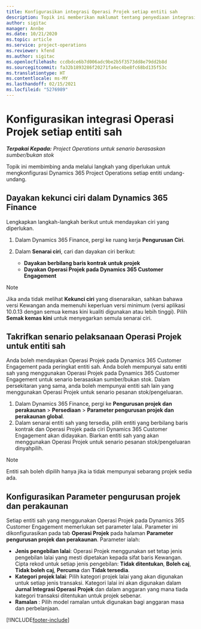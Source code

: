 ```yaml
---
title: Konfigurasikan integrasi Operasi Projek setiap entiti sah
description: Topik ini memberikan maklumat tentang penyediaan integrasi oleh entiti sah dalam Operasi Projek.
author: sigitac
manager: Annbe
ms.date: 10/21/2020
ms.topic: article
ms.service: project-operations
ms.reviewer: kfend
ms.author: sigitac
ms.openlocfilehash: ccdbdce6b7d006adc9be2b5f3573dd8e79dd2b8d
ms.sourcegitcommit: fa32b1893286f20271fa4ec4be8fc68bd135f53c
ms.translationtype: HT
ms.contentlocale: ms-MY
ms.lasthandoff: 02/15/2021
ms.locfileid: "5276989"
---
```

# <a name="configure-project-operations-integration-per-legal-entity"></a>Konfigurasikan integrasi Operasi Projek setiap entiti sah 

_**Terpakai Kepada:** Project Operations untuk senario berasaskan sumber/bukan stok_

Topik ini membimbing anda melalui langkah yang diperlukan untuk mengkonfigurasi Dynamics 365 Project Operations setiap entiti undang-undang.

## <a name="enable-feature-keys-in-dynamics-365-finance"></a>Dayakan kekunci ciri dalam Dynamics 365 Finance

Lengkapkan langkah-langkah berikut untuk mendayakan ciri yang diperlukan.

1. Dalam Dynamics 365 Finance, pergi ke ruang kerja **Pengurusan Ciri**.
2. Dalam **Senarai ciri**, cari dan dayakan ciri berikut:
  
    - **Dayakan berbilang baris kontrak untuk projek**
    - **Dayakan Operasi Projek pada Dynamics 365 Customer Engagement**

> [!NOTE]
> Jika anda tidak melihat **Kekunci ciri** yang disenaraikan, sahkan bahawa versi Kewangan anda memenuhi keperluan versi minimum (versi aplikasi 10.0.13 dengan semua kemas kini kualiti digunakan atau lebih tinggi). Pilih **Semak kemas kini** untuk menyegarkan semula senarai ciri.

## <a name="define-the-project-operations-deployment-scenario-for-a-legal-entity"></a>Takrifkan senario pelaksanaan Operasi Projek untuk entiti sah

Anda boleh mendayakan Operasi Projek pada Dynamics 365 Customer Engagement pada peringkat entiti sah. Anda boleh mempunyai satu entiti sah yang menggunakan Operasi Projek pada Dynamics 365 Customer Engagement untuk senario berasaskan sumber/bukan stok. Dalam persekitaran yang sama, anda boleh mempunyai entiti sah lain yang menggunakan Operasi Projek untuk senario pesanan stok/pengeluaran.

1. Dalam Dynamics 365 Finance, pergi ke **Pengurusan projek dan perakaunan** > **Persediaan** > **Parameter pengurusan projek dan perakaunan global**.
2. Dalam senarai entiti sah yang tersedia, pilih entiti yang berbilang baris kontrak dan Operasi Projek pada ciri Dynamics 365 Customer Engagement akan didayakan. Biarkan entiti sah yang akan menggunakan Operasi Projek untuk senario pesanan stok/pengeluaran dinyahpilih.

> [!NOTE]
> Entiti sah boleh dipilih hanya jika ia tidak mempunyai sebarang projek sedia ada.

## <a name="configure-project-management-and-accounting-parameters"></a>Konfigurasikan Parameter pengurusan projek dan perakaunan

Setiap entiti sah yang menggunakan Operasi Projek pada Dynamics 365 Customer Engagement memerlukan set parameter lalai. Parameter ini dikonfigurasikan pada tab **Operasi Projek** pada halaman **Parameter pengurusan projek dan perakaunan**. Parameter ialah:

  - **Jenis pengebilan lalai**: Operasi Projek menggunakan set tetap jenis pengebilan lalai yang mesti dipetakan kepada sifat baris Kewangan. Cipta rekod untuk setiap jenis pengebilan: **Tidak ditentukan**, **Boleh caj**, **Tidak boleh caj**, **Percuma** dan **Tidak tersedia**.
  - **Kategori projek lalai**: Pilih kategori projek lalai yang akan digunakan untuk setiap jenis transaksi. Kategori lalai ini akan digunakan dalam **Jurnal Integrasi Operasi Projek** dan dalam anggaran yang mana tiada kategori transaksi ditentukan untuk projek sebenar.
  - **Ramalan** : Pilih model ramalan untuk digunakan bagi anggaran masa dan perbelanjaan.


[!INCLUDE[footer-include](../includes/footer-banner.md)]